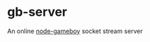 # gb-server

An online [node-gameboy](https://github.com/nakardo/node-gameboy) socket stream server

